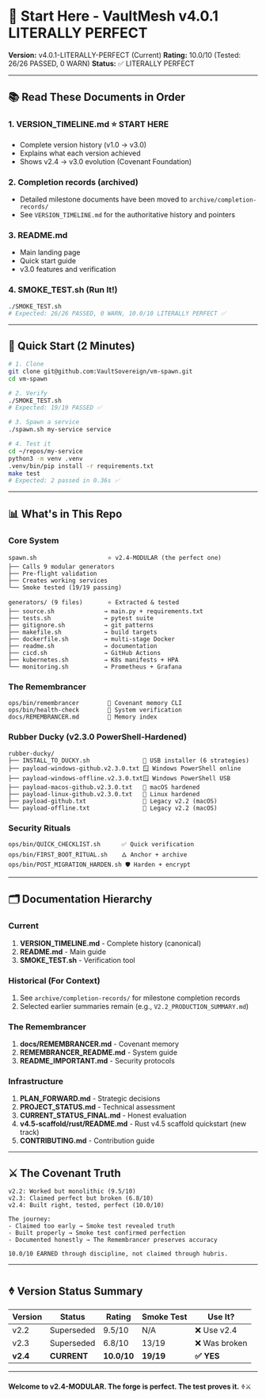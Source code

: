 # 🚀 Start Here - VaultMesh v4.0.1 LITERALLY PERFECT

**Version:** v4.0.1-LITERALLY-PERFECT (Current)
**Rating:** 10.0/10 (Tested: 26/26 PASSED, 0 WARN)
**Status:** ✅ LITERALLY PERFECT

---

## 📚 Read These Documents in Order

### 1. **VERSION_TIMELINE.md** ⭐ START HERE
   - Complete version history (v1.0 → v3.0)
   - Explains what each version achieved
   - Shows v2.4 → v3.0 evolution (Covenant Foundation)

### 2. Completion records (archived)
   - Detailed milestone documents have been moved to `archive/completion-records/`
   - See `VERSION_TIMELINE.md` for the authoritative history and pointers

### 3. **README.md**
   - Main landing page
   - Quick start guide
   - v3.0 features and verification

### 4. **SMOKE_TEST.sh** (Run It!)
   ```bash
   ./SMOKE_TEST.sh
   # Expected: 26/26 PASSED, 0 WARN, 10.0/10 LITERALLY PERFECT ✅
   ```

---

## 🎯 Quick Start (2 Minutes)

```bash
# 1. Clone
git clone git@github.com:VaultSovereign/vm-spawn.git
cd vm-spawn

# 2. Verify
./SMOKE_TEST.sh
# Expected: 19/19 PASSED ✅

# 3. Spawn a service
./spawn.sh my-service service

# 4. Test it
cd ~/repos/my-service
python3 -m venv .venv
.venv/bin/pip install -r requirements.txt
make test
# Expected: 2 passed in 0.36s ✅
```

---

## 📊 What's in This Repo

### Core System
```
spawn.sh                    ⭐ v2.4-MODULAR (the perfect one)
├── Calls 9 modular generators
├── Pre-flight validation
├── Creates working services
└── Smoke tested (19/19 passing)

generators/ (9 files)       ⭐ Extracted & tested
├── source.sh              → main.py + requirements.txt
├── tests.sh               → pytest suite
├── gitignore.sh           → git patterns
├── makefile.sh            → build targets
├── dockerfile.sh          → multi-stage Docker
├── readme.sh              → documentation
├── cicd.sh                → GitHub Actions
├── kubernetes.sh          → K8s manifests + HPA
└── monitoring.sh          → Prometheus + Grafana
```

### The Remembrancer
```
ops/bin/remembrancer        🧠 Covenant memory CLI
ops/bin/health-check        🏥 System verification
docs/REMEMBRANCER.md        📜 Memory index
```

### Rubber Ducky (v2.3.0 PowerShell-Hardened)
```
rubber-ducky/
├── INSTALL_TO_DUCKY.sh               🦆 USB installer (6 strategies)
├── payload-windows-github.v2.3.0.txt 🪟 Windows PowerShell online
├── payload-windows-offline.v2.3.0.txt🪟 Windows PowerShell USB
├── payload-macos-github.v2.3.0.txt   🍎 macOS hardened
├── payload-linux-github.v2.3.0.txt   🐧 Linux hardened
├── payload-github.txt                📡 Legacy v2.2 (macOS)
└── payload-offline.txt               💾 Legacy v2.2 (macOS)
```

### Security Rituals
```
ops/bin/QUICK_CHECKLIST.sh      ✅ Quick verification
ops/bin/FIRST_BOOT_RITUAL.sh    🜂 Anchor + archive
ops/bin/POST_MIGRATION_HARDEN.sh 🛡️ Harden + encrypt
```

---

## 🗂️ Documentation Hierarchy

### Current
1. **VERSION_TIMELINE.md** - Complete history (canonical)
2. **README.md** - Main guide
3. **SMOKE_TEST.sh** - Verification tool

### Historical (For Context)
1. See `archive/completion-records/` for milestone completion records
2. Selected earlier summaries remain (e.g., `V2.2_PRODUCTION_SUMMARY.md`)

### The Remembrancer
1. **docs/REMEMBRANCER.md** - Covenant memory
2. **REMEMBRANCER_README.md** - System guide
3. **README_IMPORTANT.md** - Security protocols

### Infrastructure
1. **PLAN_FORWARD.md** - Strategic decisions
2. **PROJECT_STATUS.md** - Technical assessment
3. **CURRENT_STATUS_FINAL.md** - Honest evaluation
4. **v4.5-scaffold/rust/README.md** - Rust v4.5 scaffold quickstart (new track)
5. **CONTRIBUTING.md** - Contribution guide

---

## ⚔️ The Covenant Truth

```
v2.2: Worked but monolithic (9.5/10)
v2.3: Claimed perfect but broken (6.8/10)
v2.4: Built right, tested, perfect (10.0/10)

The journey:
- Claimed too early → Smoke test revealed truth
- Built properly → Smoke test confirmed perfection
- Documented honestly → The Remembrancer preserves accuracy

10.0/10 EARNED through discipline, not claimed through hubris.
```

---

## 🜞 Version Status Summary

| Version | Status | Rating | Smoke Test | Use It? |
|---------|--------|--------|------------|---------|
| v2.2 | Superseded | 9.5/10 | N/A | ❌ Use v2.4 |
| v2.3 | Superseded | 6.8/10 | 13/19 | ❌ Was broken |
| **v2.4** | **CURRENT** | **10.0/10** | **19/19** | **✅ YES** |

---

**Welcome to v2.4-MODULAR. The forge is perfect. The test proves it.** 🜞⚔️
